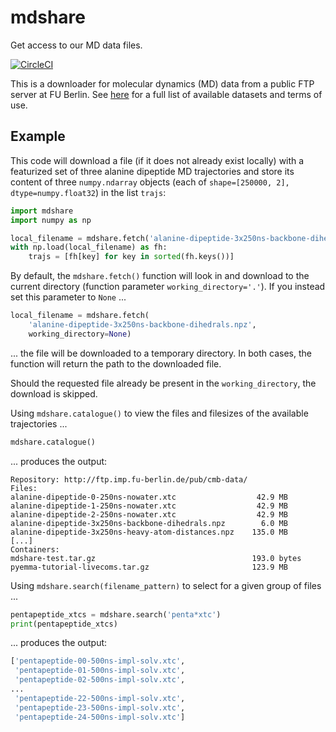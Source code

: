 # mdshare
Get access to our MD data files.

[![CircleCI](https://circleci.com/gh/markovmodel/mdshare/tree/master.svg?style=svg)](https://circleci.com/gh/markovmodel/mdshare/tree/master)

This is a downloader for molecular dynamics (MD) data from a public FTP server at FU Berlin. See [here](https://markovmodel.github.io/mdshare/) for a full list of available datasets and terms of use.

## Example
This code will download a file (if it does not already exist locally) with a featurized set of three alanine dipeptide MD trajectories and store its content of three `numpy.ndarray` objects (each of `shape=[250000, 2], dtype=numpy.float32`) in the list `trajs`:

```python
import mdshare
import numpy as np

local_filename = mdshare.fetch('alanine-dipeptide-3x250ns-backbone-dihedrals.npz')
with np.load(local_filename) as fh:
    trajs = [fh[key] for key in sorted(fh.keys())]
```

By default, the `mdshare.fetch()` function will look in and download to the current directory (function parameter `working_directory='.'`). If you instead set this parameter to `None` ...

```python
local_filename = mdshare.fetch(
    'alanine-dipeptide-3x250ns-backbone-dihedrals.npz',
    working_directory=None)
```

... the file will be downloaded to a temporary directory. In both cases, the function will return the path to the downloaded file.

Should the requested file already be present in the `working_directory`, the download is skipped.

Using `mdshare.catalogue()` to view the files and filesizes of the available trajectories ...

```python
mdshare.catalogue()
```

... produces the output:

```text
Repository: http://ftp.imp.fu-berlin.de/pub/cmb-data/
Files:
alanine-dipeptide-0-250ns-nowater.xtc                  42.9 MB
alanine-dipeptide-1-250ns-nowater.xtc                  42.9 MB
alanine-dipeptide-2-250ns-nowater.xtc                  42.9 MB
alanine-dipeptide-3x250ns-backbone-dihedrals.npz        6.0 MB
alanine-dipeptide-3x250ns-heavy-atom-distances.npz    135.0 MB
[...]
Containers:
mdshare-test.tar.gz                                   193.0 bytes
pyemma-tutorial-livecoms.tar.gz                       123.9 MB
```

Using `mdshare.search(filename_pattern)` to select for a given group of files ...

```python
pentapeptide_xtcs = mdshare.search('penta*xtc')
print(pentapeptide_xtcs)
```

... produces the output:

```python
['pentapeptide-00-500ns-impl-solv.xtc',
 'pentapeptide-01-500ns-impl-solv.xtc',
 'pentapeptide-02-500ns-impl-solv.xtc',
...
 'pentapeptide-22-500ns-impl-solv.xtc',
 'pentapeptide-23-500ns-impl-solv.xtc',
 'pentapeptide-24-500ns-impl-solv.xtc']
```
